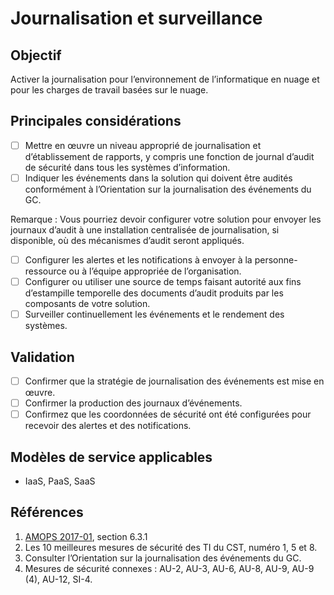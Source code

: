 # Journalisation et surveillance

## Objectif

Activer la journalisation pour l’environnement de l’informatique en nuage et pour les charges de travail basées sur le nuage.

## Principales considérations

* [ ] Mettre en œuvre un niveau approprié de journalisation et d’établissement de rapports, y compris une fonction de journal d’audit de sécurité dans tous les systèmes d’information.
* [ ] Indiquer les événements dans la solution qui doivent être audités conformément à l’Orientation sur la journalisation des événements du GC.

Remarque : Vous pourriez devoir configurer votre solution pour envoyer les journaux d’audit à une installation centralisée de journalisation, si disponible, où des mécanismes d’audit seront appliqués.

* [ ] Configurer les alertes et les notifications à envoyer à la personne-ressource ou à l’équipe appropriée de l’organisation.
* [ ] Configurer ou utiliser une source de temps faisant autorité aux fins d’estampille temporelle des documents d’audit produits par les composants de votre solution.
* [ ] Surveiller continuellement les événements et le rendement des systèmes.

## Validation

* [ ] Confirmer que la stratégie de journalisation des événements est mise en œuvre.
* [ ] Confirmer la production des journaux d’événements.
* [ ] Confirmez que les coordonnées de sécurité ont été configurées pour recevoir des alertes et des notifications.

## Modèles de service applicables

* IaaS, PaaS, SaaS

## Références

1. [AMOPS 2017-01](https://www.canada.ca/fr/gouvernement/systeme/gouvernement-numerique/technologiques-modernes-nouveaux/orientation-utilisation-securisee-services-commerciaux-informatique-nuage-amops.html), section 6.3.1
2. Les 10 meilleures mesures de sécurité des TI du CST, numéro 1, 5 et 8.
3. Consulter l’Orientation sur la journalisation des événements du GC.
4. Mesures de sécurité connexes : AU-2, AU-3, AU-6, AU-8, AU-9, AU-9 (4), AU-12, SI-4.
